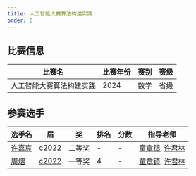 ```yaml
---
title: 人工智能大赛算法构建实践
order: 0
---
```

## 比赛信息
| 比赛名 | 比赛年份 | 赛别 | 赛级 |
| ---- | ---- | ---- | ---- |
| 人工智能大赛算法构建实践 | 2024 | 数学 | 省级 |

## 参赛选手
| 选手名 | 届 | 奖 | 排名 | 分数 | 指导老师 |
| ---- | ---- | ---- | ---- | ---- | ---- |
| [许嘉宸](/players/c2022/许嘉宸.md) | [c2022](/players/c2022/) | 二等奖 | - | - | [童章镇](/teachers/童章镇.html), [许君林](/teachers/许君林.html) |
| [周熠](/players/c2022/周熠.md) | [c2022](/players/c2022/) | 一等奖 | 4 | - | [童章镇](/teachers/童章镇.html), [许君林](/teachers/许君林.html) |
